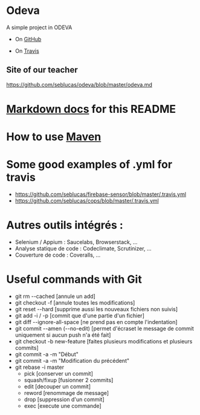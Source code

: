 # Odeva
A simple project in ODEVA

 - On [GitHub](https://github.com/Elisyo/Odeva)

 - On [Travis](https://travis-ci.org/Elisyo/Odeva)

## Site of our teacher
https://github.com/seblucas/odeva/blob/master/odeva.md

# [Markdown docs](https://github.com/tchapi/markdown-cheatsheet) for this README

# How to use [Maven](https://maven.apache.org/guides/getting-started/)

# Some good examples of .yml for travis
 - https://github.com/seblucas/firebase-sensor/blob/master/.travis.yml
 - https://github.com/seblucas/cops/blob/master/.travis.yml

# Autres outils intégrés :
 - Selenium / Appium : Saucelabs, Browserstack, ...
 - Analyse statique de code : Codeclimate, Scrutinizer, ...
 - Couverture de code : Coveralls, ...
 
# Useful commands with Git
 - git rm --cached <fichier> [annule un add]
 - git checkout -f [annule toutes les modifications]
 - git reset --hard [supprime aussi les nouveaux fichiers non suivis]
 - git add -i / -p  [commit que d'une partie d'un fichier]
 - git diff --ignore-all-space [ne prend pas en compte l'indentation]
 - git commit --amen (--no-edit) [permet d'écraset le message de commit uniquement si aucun push n'a été fait]
 - git checkout -b new-feature [faites plusieurs modifications et plusieurs commits]
 - git commit -a -m "Début"
 - git commit -a -m "Modification du précédent"
 - git rebase -i master
 	- pick [conserver un commit]
 	- squash/fixup [fusionner 2 commits]
 	- edit [decouper un commit]
 	- reword [renommage de message]
 	- drop [suppression d'un commit]
 	- exec [execute une commande]
 